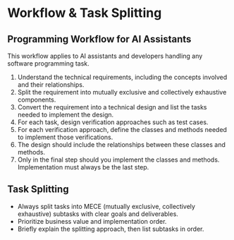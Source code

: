 # Workflow & Task Splitting

## Programming Workflow for AI Assistants

This workflow applies to AI assistants and developers handling any software programming task.

1. Understand the technical requirements, including the concepts involved and their relationships.
2. Split the requirement into mutually exclusive and collectively exhaustive components.
3. Convert the requirement into a technical design and list the tasks needed to implement the design.
4. For each task, design verification approaches such as test cases.
5. For each verification approach, define the classes and methods needed to implement those verifications.
6. The design should include the relationships between these classes and methods.
7. Only in the final step should you implement the classes and methods. Implementation must always be the last step.

## Task Splitting

- Always split tasks into MECE (mutually exclusive, collectively exhaustive) subtasks with clear goals and deliverables.
- Prioritize business value and implementation order.
- Briefly explain the splitting approach, then list subtasks in order.

